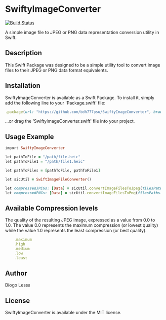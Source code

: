 # SwiftyImageConverter
[![Build Status](https://app.bitrise.io/app/ae0d9755-7254-4a32-aa83-268ee76b0b72/status.svg?token=hBH9HuB3dPkMHw8ls21SFw&branch=main)](https://app.bitrise.io/app/ae0d9755-7254-4a32-aa83-268ee76b0b72)

A simple image file to JPEG or PNG data representation conversion utility in Swift.


## Description
This Swift Package was designed to be a simple utility tool to convert image files to their JPEG or PNG data format equivalents.


## Installation
SwiftyImageConverter is available as a Swift Package. To install
it, simply add the following line to your 'Package.swift' file:

```ruby
.package(url: "https://github.com/bdh777psu/SwiftyImageConverter", branch: "main"),
```

...or drag the 'SwiftyImageConverter.swift' file into your project.


## Usage Example
```ruby
import SwiftyImageConverter

let pathToFile = "/path/file.heic"
let pathToFile1 = "/path/file1.heic"

let pathToFiles = [pathToFile, pathToFile1]

let sicUtil = SwiftImageFileConverter()

let compressedJPEGs: [Data] = sicUtil.convertImageFilesToJpeg(filesPaths: pathToFiles, compression: .maximum)
let compressedPNGs: [Data] = sicUtil.convertImageFilesToPng(filesPaths: pathToFiles)
```

## Available Compression levels
The quality of the resulting JPEG image, expressed as a value from 0.0 to 1.0. The value 0.0 represents the maximum compression (or lowest quality) while the value 1.0 represents the least compression (or best quality).

```ruby
    .maximum
    .high
    .medium
    .low
    .least
```

## Author
Diogo Lessa


## License
SwiftyImageConverter is available under the MIT license. 
